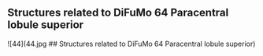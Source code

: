 


## Structures related to DiFuMo 64 Paracentral lobule superior

![44](44.jpg ## Structures related to DiFuMo 64 Paracentral lobule superior)